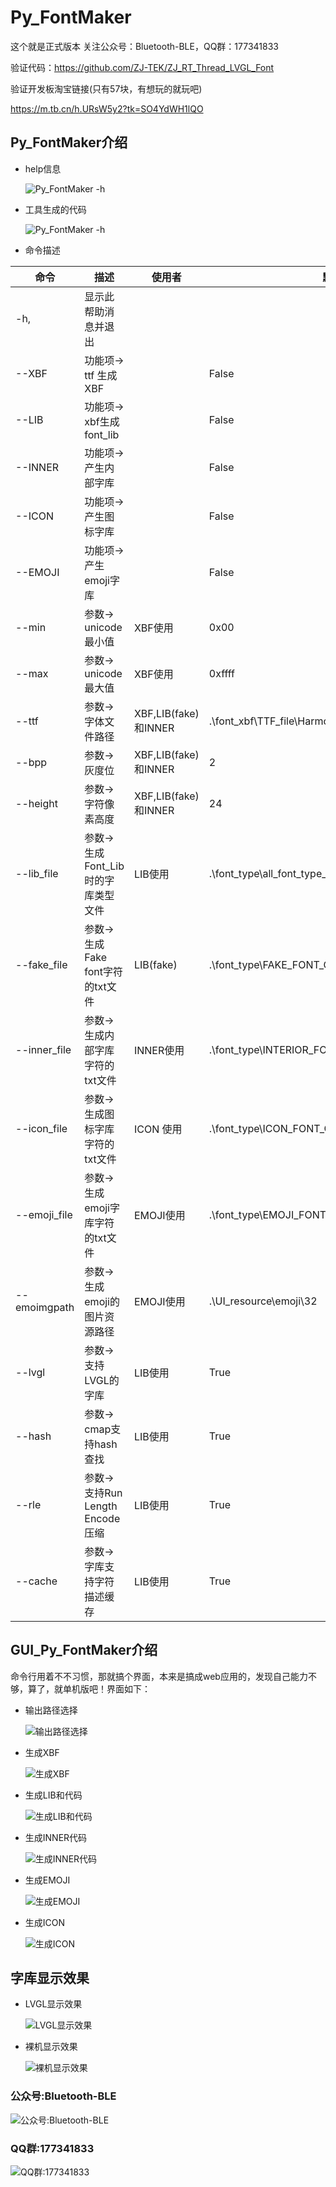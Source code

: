# Py_FontMaker
这个就是正式版本
关注公众号：Bluetooth-BLE，QQ群：177341833

验证代码：https://github.com/ZJ-TEK/ZJ_RT_Thread_LVGL_Font

验证开发板淘宝链接(只有57块，有想玩的就玩吧)

https://m.tb.cn/h.URsW5y2?tk=SO4YdWH1lQO

## Py_FontMaker介绍
- help信息

  ![Py_FontMaker -h](/image/pictures/Py_FontMaker.jpg) 

- 工具生成的代码

  ![Py_FontMaker -h](/image/pictures/工具生成的demo代码.jpg) 

- 命令描述

|命令	|描述	|使用者	|默认|
| ------------------------ | ------------------------ | ------------------------ | ------------------------ |
|-h, |显示此帮助消息并退出| ||
|--XBF |功能项-> ttf 生成 XBF| |False|
|--LIB |功能项-> xbf生成font_lib| |False|
|--INNER| 功能项-> 产生内部字库| |False|
|--ICON |功能项-> 产生图标字库| |False|
|--EMOJI| 功能项-> 产生emoji字库| |False|
|--min |参数-> unicode最小值 |XBF使用 |0x00|
|--max |参数-> unicode最大值 |XBF使用 |0xffff|
|--ttf |参数-> 字体文件路径	|XBF,LIB(fake)和INNER |.\font_xbf\TTF_file\HarmonyOS_Sans_SC_Medium.ttf|
|--bpp |参数-> 灰度位 |XBF,LIB(fake)和INNER	|2|
|--height |参数-> 字符像素高度 |XBF,LIB(fake)和INNER|24|
|--lib_file |参数-> 生成Font_Lib时的字库类型文件 |LIB使用 |.\font_type\all_font_type_to_generate.txt|
|--fake_file |参数-> 生成Fake font字符的txt文件 |LIB(fake) |.\font_type\FAKE_FONT_CODE_POINT.txt|
|--inner_file |参数-> 生成内部字库字符的txt文件 |INNER使用 |.\font_type\INTERIOR_FONT_CODE_POINT.txt|
|--icon_file |参数-> 生成图标字库字符的txt文件 |ICON 使用 |.\font_type\ICON_FONT_CODE_POINT.txt|
|--emoji_file |参数-> 生成emoji字库字符的txt文件 |EMOJI使用 |.\font_type\EMOJI_FONT_CODE_POINT.txt|
|--emoimgpath |参数-> 生成emoji的图片资源路径 |EMOJI使用|.\UI_resource\emoji\32|
|--lvgl	|参数-> 支持LVGL的字库 |LIB使用	|True|
|--hash	|参数-> cmap支持hash查找 |LIB使用| True|
|--rle	|参数-> 支持Run Length Encode压缩 |LIB使用|	True|
|--cache| 参数-> 字库支持字符描述缓存 |LIB使用 |True|

## GUI_Py_FontMaker介绍
命令行用着不不习惯，那就搞个界面，本来是搞成web应用的，发现自己能力不够，算了，就单机版吧！界面如下：
- 输出路径选择

  ![输出路径选择](/image/pictures/GUI1.jpg) 

- 生成XBF

  ![生成XBF](/image/pictures/GUI2.jpg) 


- 生成LIB和代码

  ![生成LIB和代码](/image/pictures/GUI3.jpg) 


- 生成INNER代码

  ![生成INNER代码](/image/pictures/GUI4.jpg) 


- 生成EMOJI

  ![生成EMOJI](/image/pictures/GUI5.jpg) 


- 生成ICON

  ![生成ICON](/image/pictures/GUI6.jpg) 

## 字库显示效果
- LVGL显示效果

  ![LVGL显示效果](/image/pictures/LVGL显示效果.jpg) 
  
- 裸机显示效果

  ![裸机显示效果](/image/pictures/非LVGL显示效果.jpg)

### 公众号:Bluetooth-BLE  
  ![公众号:Bluetooth-BLE](/image/QR/公众号.jpg  "公众号:Bluetooth-BLE") 
### QQ群:177341833  
  ![QQ群:177341833](/image/QR/qq群.jpg  "QQ群:177341833") 
